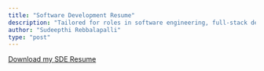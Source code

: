 ```yaml
---
title: "Software Development Resume"
description: "Tailored for roles in software engineering, full-stack development, and systems design"
author: "Sudeepthi Rebbalapalli"
type: "post"
---
```


[Download my SDE Resume](/Sudeepthi_Rebbalapalli_resume_SDE.pdf)
